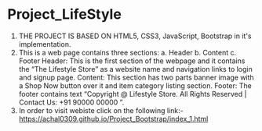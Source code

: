# Project_LifeStyle
1. THE PROJECT IS BASED ON HTML5, CSS3, JavaScript, Bootstrap in it's implementation.
2. This is a web page contains three sections:
    a. Header
    b. Content
    c. Footer
Header: This is the first section of the webpage and it contains the “The Lifestyle Store” as a website
name and navigation links to login and signup page.
Content: This section has two parts banner image with a Shop Now button over it and item category
listing section.
Footer: The footer contains text “Copyright @ Lifestyle Store. All Rights Reserved | Contact Us: +91
90000 00000 ”.
3. In order to visit webiste click on the following link:-
  https://achal0309.github.io/Project_Bootstrap/index_1.html

